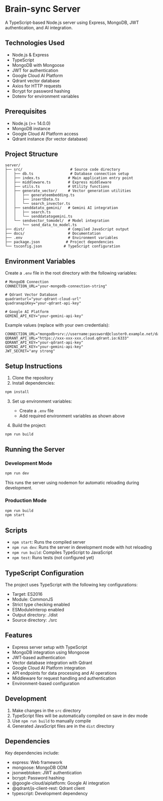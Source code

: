 # Brain-sync Server

A TypeScript-based Node.js server using Express, MongoDB, JWT authentication, and AI integration.

## Technologies Used

- Node.js & Express
- TypeScript
- MongoDB with Mongoose
- JWT for authentication
- Google Cloud AI Platform
- Qdrant vector database
- Axios for HTTP requests
- Bcrypt for password hashing
- Dotenv for environment variables

## Prerequisites

- Node.js (>= 14.0.0)
- MongoDB instance
- Google Cloud AI Platform access
- Qdrant instance (for vector database)

## Project Structure

```
server/
├── src/                      # Source code directory
│   ├── db.ts                 # Database connection setup
│   ├── index.ts             # Main application entry point
│   ├── middleware.ts        # Express middleware
│   ├── utils.ts             # Utility functions
│   ├── generate_vector/     # Vector generation utilities
│   │   ├── generateembedding.ts
│   │   ├── insertData.ts
│   │   └── search_invector.ts
│   ├── senddatato_gemini/   # Gemini AI integration
│   │   ├── search.ts
│   │   └── senddatatogemini.ts
│   └── sendvector_tomodel/  # Model integration
│       └── send_data_to_model.ts
├── dist/                    # Compiled JavaScript output
├── docs/                    # Documentation
├── .env                     # Environment variables
├── package.json            # Project dependencies
└── tsconfig.json          # TypeScript configuration
```

## Environment Variables

Create a `.env` file in the root directory with the following variables:

```
# MongoDB Connection
CONNECTION_URL="your-mongodb-connection-string"

# Qdrant Vector Database
quadranturl="your-qdrant-cloud-url"
quadranapiKey="your-qdrant-api-key"

# Google AI Platform
GEMINI_API_KEY="your-gemini-api-key"
```

Example values (replace with your own credentials):
```
CONNECTION_URL="mongodb+srv://username:password@cluster0.example.net/database"
QDRANT_API_URL="https://xxx-xxx-xxx.cloud.qdrant.io:6333"
QDRANT_API_KEY="your-qdrant-api-key"
GEMINI_API_KEY="your-gemini-api-key"
JWT_SECRET="any strong"
```

## Setup Instructions

1. Clone the repository
2. Install dependencies:
```bash
npm install
```

3. Set up environment variables:
   - Create a `.env` file
   - Add required environment variables as shown above

4. Build the project:
```bash
npm run build
```

## Running the Server

### Development Mode

```bash
npm run dev
```
This runs the server using nodemon for automatic reloading during development.

### Production Mode

```bash
npm run build
npm start
```

## Scripts

- `npm start`: Runs the compiled server
- `npm run dev`: Runs the server in development mode with hot reloading
- `npm run build`: Compiles TypeScript to JavaScript
- `npm test`: Runs tests (not configured yet)

## TypeScript Configuration

The project uses TypeScript with the following key configurations:
- Target: ES2016
- Module: CommonJS
- Strict type checking enabled
- ESModuleInterop enabled
- Output directory: ./dist
- Source directory: ./src

## Features

- Express server setup with TypeScript
- MongoDB integration using Mongoose
- JWT-based authentication
- Vector database integration with Qdrant
- Google Cloud AI Platform integration
- API endpoints for data processing and AI operations
- Middleware for request handling and authentication
- Environment-based configuration

## Development

1. Make changes in the `src` directory
2. TypeScript files will be automatically compiled on save in dev mode
3. Use `npm run build` to manually compile
4. Generated JavaScript files are in the `dist` directory

## Dependencies

Key dependencies include:
- express: Web framework
- mongoose: MongoDB ODM
- jsonwebtoken: JWT authentication
- bcrypt: Password hashing
- @google-cloud/aiplatform: Google AI integration
- @qdrant/js-client-rest: Qdrant client
- typescript: Development dependency

